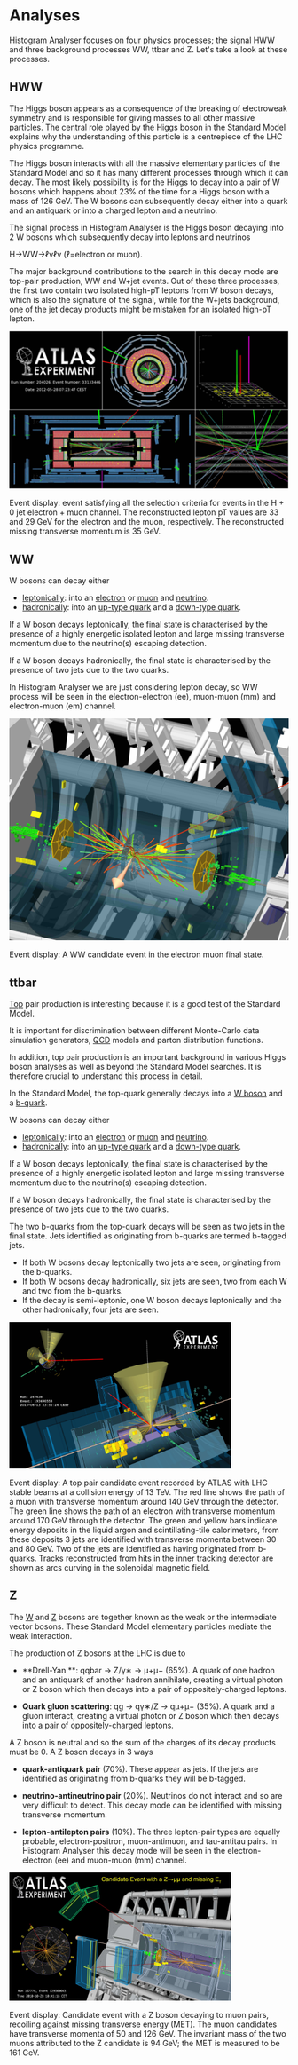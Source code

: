 # Analyses

Histogram Analyser focuses on four physics processes; the signal HWW and three background processes WW, ttbar and Z.  Let's take a look at these processes. 

## HWW

The Higgs boson appears as a consequence of the breaking of electroweak symmetry and is responsible
for giving masses to all other massive particles. The central role played by the Higgs boson in the Standard Model 
explains why the understanding of this particle is a centrepiece of the LHC physics programme.

The Higgs boson interacts with all the massive elementary particles of the Standard Model and so it has many different processes through which it can decay.
The most likely possibility is for the Higgs to decay into a pair of W bosons 
which happens about 23% of the time for a Higgs boson with a mass of 126 GeV.
The W bosons can subsequently decay either into a quark and an antiquark or into a charged lepton and a neutrino.

The signal process in Histogram Analyser is the Higgs boson decaying into 2 W bosons which subsequently decay into leptons and neutrinos

H→WW→ℓνℓν (ℓ=electron or muon).

The major background contributions to the search in this decay mode are top-pair production, WW and W+jet events. Out of these
three processes, the first two contain two isolated high-pT leptons from W boson decays, which is also the signature of the signal, while for the
W+jets background, one of the jet decay products might be
mistaken for an isolated high-pT lepton. 

![](EventDisplays/HWW.jpg)

Event display: event satisfying all the selection criteria for events in the H + 0 jet electron + muon channel. The reconstructed lepton pT values are 33 and 29 GeV for the electron and the muon, respectively. The reconstructed missing transverse momentum is 35 GeV.

## WW

W bosons can decay either
* [leptonically](https://en.wikipedia.org/wiki/Lepton): into an [electron](https://en.wikipedia.org/wiki/Electron) or [muon](https://en.wikipedia.org/wiki/Muon) and [neutrino](https://en.wikipedia.org/wiki/Neutrino). 
* [hadronically](https://en.wikipedia.org/wiki/Hadron): into an [up-type quark](https://en.wikipedia.org/wiki/Quark) and a [down-type quark](https://en.wikipedia.org/wiki/Quark).

If a W boson decays leptonically, the final state is characterised by the presence of a highly energetic isolated lepton and large missing transverse momentum due to the neutrino(s) escaping detection. 

If a W boson decays hadronically, the final state is characterised by the presence of two jets due to the two quarks.

In Histogram Analyser we are just considering lepton decay, so WW process will be seen in the electron-electron (ee), muon-muon (mm) and electron-muon (em) channel.

![](EventDisplays/WW.jpg)

Event display: A WW candidate event in the electron muon final state.

## ttbar

[Top](https://en.wikipedia.org/wiki/Top_quark) pair production is interesting because it is a good test of the Standard Model.

It is important for discrimination between different Monte-Carlo data simulation generators,  [QCD](https://en.wikipedia.org/wiki/Quantum_chromodynamics) models and parton distribution functions.

In addition, top pair production is an important background in various Higgs boson analyses as well as beyond the Standard Model searches.  It is therefore crucial to understand this process in detail. 

In the Standard Model, the top-quark generally decays into a [W boson](https://en.wikipedia.org/wiki/W_and_Z_bosons) and a 
[b-quark](https://en.wikipedia.org/wiki/Bottom_quark).

W bosons can decay either
* [leptonically](https://en.wikipedia.org/wiki/Lepton): into an [electron](https://en.wikipedia.org/wiki/Electron) or [muon](https://en.wikipedia.org/wiki/Muon) and [neutrino](https://en.wikipedia.org/wiki/Neutrino). 
* [hadronically](https://en.wikipedia.org/wiki/Hadron): into an [up-type quark](https://en.wikipedia.org/wiki/Quark) and a [down-type quark](https://en.wikipedia.org/wiki/Quark).

If a W boson decays leptonically, the final state is characterised by the presence of a highly energetic isolated lepton and large missing transverse momentum due to the neutrino(s) escaping detection. 

If a W boson decays hadronically, the final state is characterised by the presence of two jets due to the two quarks.

The two b-quarks from the top-quark decays will be seen as two jets in the final state.  Jets identified as originating from b-quarks are termed b-tagged jets.   

* If both W bosons decay leptonically two jets are seen, originating from the b-quarks.
* If both W bosons decay hadronically, six jets are seen, two from each W and two from the b-quarks.
* If the decay is semi-leptonic, one W boson decays leptonically and the other hadronically, four jets are seen.


<img src="./EventDisplays/run267638_evt193690558.jpg" width="400" />

Event display: A top pair candidate event recorded by ATLAS with LHC stable beams at a collision energy of 13 TeV. The red line shows the path of a muon with transverse momentum around 140 GeV through the detector. The green line shows the path of an electron with transverse momentum around 170 GeV through the detector. The green and yellow bars indicate energy deposits in the liquid argon and scintillating-tile calorimeters, from these deposits 3 jets are identified with transverse momenta between 30 and 80 GeV. Two of the jets are identified as having originated from b-quarks. Tracks reconstructed from hits in the inner tracking detector are shown as arcs curving in the solenoidal magnetic field. 

## Z

The [W](http://home.cern/about/physics/w-boson-sunshine-and-stardust) and [Z](http://home.cern/about/physics/z-boson) bosons are together known as the weak or the intermediate vector bosons. These Standard Model elementary particles mediate the weak interaction.  

The production of Z bosons at the LHC is due to

* **Drell-Yan **: qqbar → Z/γ∗ → μ+μ− (65%).  A quark of one hadron and an antiquark of another hadron annihilate, creating a virtual photon or Z boson which then decays into a pair of oppositely-charged leptons. 


* **Quark gluon scattering**: qg → qγ∗/Z → qμ+μ− (35%). A quark and a gluon interact, creating a virtual photon or Z boson which then decays into a pair of oppositely-charged leptons. 

A Z boson is neutral and so the sum of the charges of its decay products must be 0.  A Z boson decays in 3 ways

* **quark-antiquark pair** (70%). These appear as jets.  If the jets are identified as originating from b-quarks they will be b-tagged.


* **neutrino-antineutrino pair** (20%).  Neutrinos do not interact and so are very difficult to detect.  This decay mode can be identified with missing transverse momentum.


* **lepton-antilepton pairs** (10%).  The three lepton-pair types are equally probable, electron-positron, muon-antimuon, and tau-antitau pairs.  In Histogram Analyser this decay mode will be seen in the electron-electron (ee) and muon-muon (mm) channel.


<img src="./EventDisplays/atlas2010_ZmumuMet-candidate_run167776_evt129360643.jpg" width="400" />

Event display: Candidate event with a Z boson decaying to muon pairs, recoiling against missing transverse energy (MET). The muon candidates have transverse momenta of 50 and 126 GeV.
The invariant mass of the two muons attributed to the Z candidate is 94 GeV; the MET is measured to be 161 GeV. 

